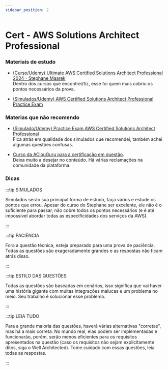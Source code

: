```yaml
---
sidebar_position: 2
---
```


# Cert - AWS Solutions Architect Professional

### Materiais de estudo

- [(Curso/Udemy) Ultimate AWS Certified Solutions Architect Professional 2024 - Stephane Maarek](https://www.udemy.com/course/aws-solutions-architect-professional/)  
Dentro dos cursos que encontrei/fiz, esse foi quem mais cobriu os pontos necessários da prova.

- [(Simulados/Udemy) AWS Certified Solutions Architect Professional Practice Exam](https://www.udemy.com/course/aws-solutions-architect-professional-practice-exams-sap-c02)

### Materias que não recomendo

- [(Simulado/Udemy) Practice Exam AWS Certified Solutions Architect Professional](https://www.udemy.com/course/practice-exam-aws-certified-solutions-architect-professional/)  
Fica atrás em qualidade dos simulados que recomendei, também achei algumas questões confusas. 


- [Curso da AClouGuru para a certificação em questão](https://learn.acloud.guru/course/aws-certified-solutions-architect-professional/dashboard).  
Deixa muito a desejar no conteúdo. Há várias reclamações na comunidade da plataforma.

### Dicas

:::tip SIMULADOS

Simulados serão sua principal forma de estudo, faça vários e estude os pontos que errou. Apesar do curso
do Stephane ser excelente, ele não é o suficiente para passar, não cobre todos os pontos necessários
(e é até impossível abordar todas as especificidades dos serviços da AWS).

:::

:::tip PACIÊNCIA

Fora a questão técnica, esteja preparado para uma prova de paciência. Todas as questões são exageradamente grandes
e as respostas não ficam atrás disso.

:::

:::tip ESTILO DAS QUESTÕES

Todas as questões são baseadas em cenários, isso significa que vai haver uma história gigante
com muitas integrações malucas e um problema no meio. Seu trabalho é solucionar esse problema.

:::
  
:::tip LEIA TUDO

Para a grande maioria das questões, haverá várias alternativas "corretas", mas há a mais correta. No mundo real,
elas podem ser implementadas e funcionarão, porém, serão menos eficientes para os requisitos apresentados na questão
(caso os requisitos não sejam explicitamente ditos, siga o Well Architected).
Tome cuidado com essas questões, leia todas as respostas.

:::

